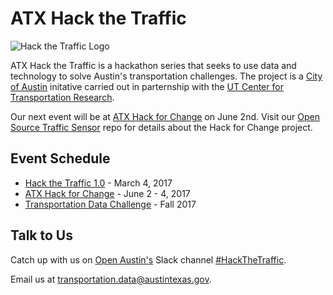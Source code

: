 # ATX Hack the Traffic

![Hack the Traffic Logo](https://github.com/cityofaustin/hack-the-traffic/media/hack_the_traffic_logo.png)

ATX Hack the Traffic is a hackathon series that seeks to use data and technology to solve Austin's transportation challenges. The project is a [City of Austin]() initative carried out in parternship with the [UT Center for Transportation Research]().

Our next event will be at [ATX Hack for Change](http://atxhackforchange.org/) on June 2nd. Visit our [Open Source Traffic Sensor]() repo for details about the Hack for Change project.

## Event Schedule
 * [Hack the Traffic 1.0]() - March 4, 2017
 * [ATX Hack for Change]() - June 2 - 4, 2017
 * [Transportation Data Challenge]() - Fall 2017

## Talk to Us
Catch up with us on [Open Austin's](http://open-austin.org) Slack channel [#HackTheTraffic](https://open-austin.slack.com/messages/hackthetraffic/).

Email us at [transportation.data@austintexas.gov](mailto:transportation.data@austintexas.gov).




